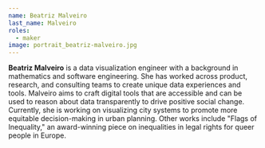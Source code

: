 ```yaml
---
name: Beatriz Malveiro
last_name: Malveiro
roles:
  - maker
image: portrait_beatriz-malveiro.jpg
---
```

**Beatriz Malveiro** is a data visualization engineer with a background in mathematics and software engineering. She has worked across product, research, and consulting teams to create unique data experiences and tools. Malveiro aims to craft digital tools that are accessible and can be used to reason about data transparently to drive positive social change. Currently, she is working on visualizing city systems to promote more equitable decision-making in urban planning. Other works include "Flags of Inequality," an award-winning piece on inequalities in legal rights for queer people in Europe.
